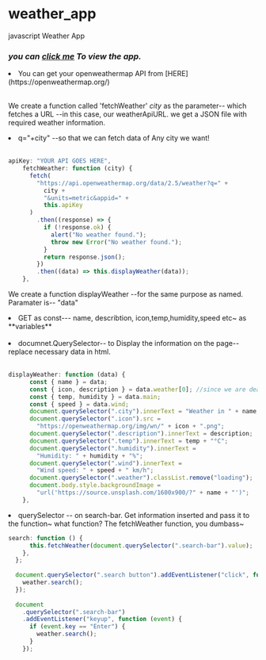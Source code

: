 # weather_app
 javascript Weather App
 
 <h3><i> you can <a href="https://admiralanne-js-weather.netlify.app/" target="_blank"> click me</a> To view the app. </a></i></h3>

<li>You can get your openweathermap API from [HERE](https://openweathermap.org/)</li><br>

We create a function called 'fetchWeather' _city_ as the parameter-- which fetches a URL --in this case, our weatherApiURL.
we get a JSON file with required weather information.
<li>q="+city" --so that we can fetch data of Any city we want!</li><br>

```js
apiKey: "YOUR API GOES HERE",
    fetchWeather: function (city) {
      fetch(
        "https://api.openweathermap.org/data/2.5/weather?q=" +
          city +
          "&units=metric&appid=" +
          this.apiKey
      )
        .then((response) => {
          if (!response.ok) {
            alert("No weather found.");
            throw new Error("No weather found.");
          }
          return response.json();
        })
        .then((data) => this.displayWeather(data));
    },
```

We create a function displayWeather --for the same purpose as named.
Paramater is-- "data" <br>
<li>GET as const--- name, describtion, icon,temp,humidity,speed etc~ as **variables**</li><br>
<li>documnet.QuerySelector-- to Display the information on the page-- replace necessary data in html. </li><br>


```js
displayWeather: function (data) {
      const { name } = data;
      const { icon, description } = data.weather[0]; //since we are dealing with an array--check JSON
      const { temp, humidity } = data.main;
      const { speed } = data.wind;
      document.querySelector(".city").innerText = "Weather in " + name;
      document.querySelector(".icon").src =
        "https://openweathermap.org/img/wn/" + icon + ".png";
      document.querySelector(".description").innerText = description;
      document.querySelector(".temp").innerText = temp + "°C";
      document.querySelector(".humidity").innerText =
        "Humidity: " + humidity + "%";
      document.querySelector(".wind").innerText =
        "Wind speed: " + speed + " km/h";
      document.querySelector(".weather").classList.remove("loading");
      document.body.style.backgroundImage =
        "url('https://source.unsplash.com/1600x900/?" + name + "')";
    },
```

<li>querySelector -- on search-bar. Get information inserted and pass it to the function~ what function? The fetchWeather function, you dumbass~ </li>

```js
search: function () {
      this.fetchWeather(document.querySelector(".search-bar").value);
    },
  };
  
  document.querySelector(".search button").addEventListener("click", function () {
    weather.search();
  });
  
  document
    .querySelector(".search-bar")
    .addEventListener("keyup", function (event) {
      if (event.key == "Enter") {
        weather.search();
      }
    });
```
